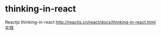 # thinking-in-react
Reactjs  thinking-in-react  http://reactjs.cn/react/docs/thinking-in-react.html 实践
